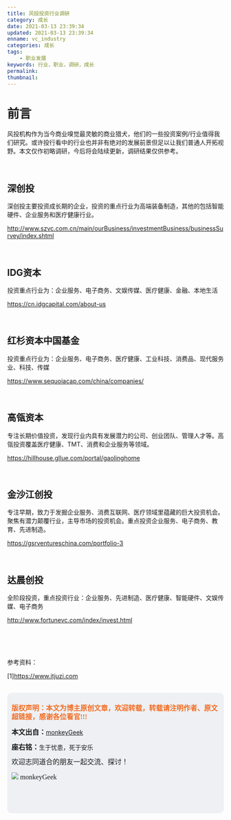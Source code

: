 ```yaml
---
title: 风投投资行业调研
category: 成长
date: 2021-03-13 23:39:34
updated: 2021-03-13 23:39:34
enname: vc_industry
categories: 成长
tags:
	- 职业发展
keywords: 行业，职业，调研，成长
permalink:
thumbnail:
---
```


# 前言

风投机构作为当今商业嗅觉最灵敏的商业猎犬，他们的一些投资案例/行业值得我们研究。或许投行看中的行业也并非有绝对的发展前景但足以让我们普通人开拓视野。本文仅作初略调研，今后将会陆续更新，调研结果仅供参考。<!--more-->

</br>

## 深创投

深创投主要投资成长期的企业，投资的重点行业为高端装备制造，其他的包括智能硬件、企业服务和医疗健康行业。

http://www.szvc.com.cn/main/ourBusiness/investmentBusiness/businessSurvey/index.shtml

</br>

## IDG资本

投资重点行业为：企业服务、电子商务、文娱传媒、医疗健康、金融、本地生活

https://cn.idgcapital.com/about-us

</br>

## 红杉资本中国基金

投资重点行业为：企业服务、电子商务、医疗健康、工业科技、消费品、现代服务业、科技、传媒

https://www.sequoiacap.com/china/companies/

</br>

## 高瓴资本

专注长期价值投资，发现行业内具有发展潜力的公司、创业团队、管理人才等。高瓴投资覆盖医疗健康、TMT、消费和企业服务等领域。

https://hillhouse.gllue.com/portal/gaolinghome

</br>

## 金沙江创投

专注早期，致力于发掘企业服务、消费互联网、医疗领域里蕴藏的巨大投资机会。聚焦有潜力颠覆行业，主导市场的投资机会。重点投资企业服务、电子商务、教育、先进制造。

https://gsrventureschina.com/portfolio-3

</br>

## 达晨创投

全阶段投资，重点投资行业：企业服务、先进制造、医疗健康、智能硬件、文娱传媒、电子商务

http://www.fortunevc.com/index/invest.html

</br>

</br>

</br>

参考资料：

[1]https://www.itjuzi.com



</br>

<script>
var _hmt = _hmt || [];
(function() {
  var hm = document.createElement("script");
  hm.src = "https://hm.baidu.com/hm.js?2f798e6b269c8a40f12bef25d7f1876d";
  var s = document.getElementsByTagName("script")[0]; 
  s.parentNode.insertBefore(hm, s);
})();
</script>

<div style="height:260px; background-color:rgb(238,240,244); padding:10px;border-radius:10px;">
    <p style="color:#f36c21;font:bold 16px/20px 'kaiTi';">
      版权声明：本文为博主原创文章，欢迎转载，转载请注明作者、原文超链接，感谢各位看官!!!
    </p>
    <p>
      <span style="font:bold 16px/20px 'kaiTi';">本文出自：</span><a href="https://monkeyGeek369.github.io">monkeyGeek</a> 
    </p>
    <p>
      <span style="font:bold 16px/20px 'kaiTi';">座右铭：</span><span>生于忧患，死于安乐</span> 
    </p>
    <p>
      <span style="font:16px/20px 'kaiTi';">欢迎志同道合的朋友一起交流、探讨！</span> 
    </p>
    <img style="height:auto; width:auto;flot:left;" src="../../../../image/monkey64.png" /><span style="font:16px/20px 'kaiTi';flot:left;">   monkeyGeek</span>


